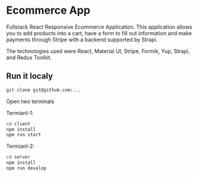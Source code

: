 # Ecommerce App
Fullstack React Responsive Ecommerce Application. This application allows you to add products into a cart, have a form to fill out information and make payments through Stripe with a backend supported by Strapi.

The technologies used were React, Material UI, Stripe, Formik, Yup, Strapi, and Redux Toolkit.

## Run it localy

```bash
git clone git@github.com:...
```

Open two terminals

Termianl-1:
```bash
cd client
npm install
npm run start
```

Termianl-2:
```bash
cd server
npm install
npm run develop
```

